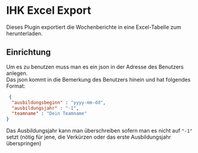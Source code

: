 # IHK Excel Export

Dieses Plugin exportiert die Wochenberichte in eine Excel-Tabelle zum herunterladen.  

## Einrichtung

Um es zu benutzen muss man es ein json in der Adresse des Benutzers anlegen.  
Das json kommt in die Bemerkung des Benutzers hinein und hat folgendes Format:  
 
``` JSON
 { 
  "ausbildungsbeginn" : "yyyy-mm-dd", 
  "ausbildungsjahr" : "-1", 
  "teamname" : "Dein Teamname" 
}
```  
 
 
 Das Ausbildungsjahr kann man überschreiben sofern man es nicht auf `"-1"` setzt (nötig für jene, die Verkürzen oder das erste Ausbildungsjahr überspringen)